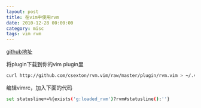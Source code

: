 ```yaml
---
layout: post
title: 在vim中使用rvm
date: 2010-12-28 00:00:00
category: misc
tags: vim rvm
---
```



[github地址](https://github.com/csexton/rvm.vim)


将plugin下载到你的vim plugin里

```bash
curl http://github.com/csexton/rvm.vim/raw/master/plugin/rvm.vim > ~/.vim/plugin/rvm.vim
```

编辑vimrc，加入下面的代码

```bash
set statusline+=%{exists('g:loaded_rvm')?rvm#statusline():''} 
```